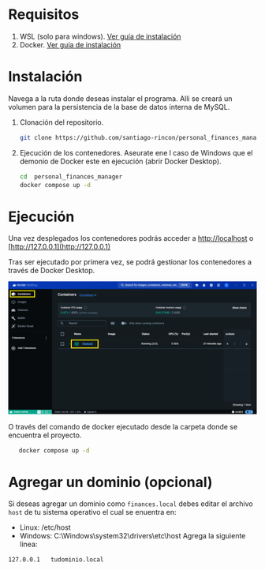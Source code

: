 # Requisitos

1. WSL (solo para windows). [Ver guía de instalación](https://learn.microsoft.com/en-us/windows/wsl/install)
2. Docker. [Ver guía de instalación](https://docs.docker.com/engine/install/)

# Instalación

Navega a la ruta donde deseas instalar el programa. Alli se creará un volumen para la persistencia de la base de datos interna de MySQL.

1. Clonación del repositorio.

   ```bash
   git clone https://github.com/santiago-rincon/personal_finances_manager --depth=1
   ```

2. Ejecución de los contenedores. Aseurate ene l caso de Windows que el demonio de Docker este en ejecución (abrir Docker Desktop).

   ```bash
   cd  personal_finances_manager
   docker compose up -d
   ```

# Ejecución

Una vez desplegados los contenedores podrás acceder a [http://localhost](http://localhost) o [http://127.0.0.1](http://127.0.0.1)

Tras ser ejecutado por primera vez, se podrá gestionar los contenedores a través de Docker Desktop.

![Imagen de Docker Desktop](./assets/docker_desktop.png)

O través del comando de docker ejecutado desde la carpeta donde se encuentra el proyecto.

```bash
   docker compose up -d
```

# Agregar un dominio (opcional)

Si deseas agregar un dominio como `finances.local` debes editar el archivo `host` de tu sistema operativo el cual se enuentra en:

- Linux: /etc/host
- Windows: C:\Windows\system32\drivers\etc\host
  Agrega la siguiente linea:

```
127.0.0.1   tudominio.local
```
